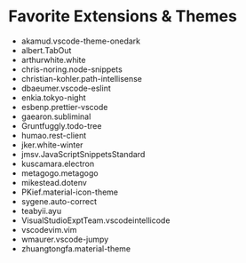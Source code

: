 # Favorite Extensions & Themes

- akamud.vscode-theme-onedark
- albert.TabOut
- arthurwhite.white
- chris-noring.node-snippets
- christian-kohler.path-intellisense
- dbaeumer.vscode-eslint
- enkia.tokyo-night
- esbenp.prettier-vscode
- gaearon.subliminal
- Gruntfuggly.todo-tree
- humao.rest-client
- jker.white-winter
- jmsv.JavaScriptSnippetsStandard
- kuscamara.electron
- metagogo.metagogo
- mikestead.dotenv
- PKief.material-icon-theme
- sygene.auto-correct
- teabyii.ayu
- VisualStudioExptTeam.vscodeintellicode
- vscodevim.vim
- wmaurer.vscode-jumpy
- zhuangtongfa.material-theme
